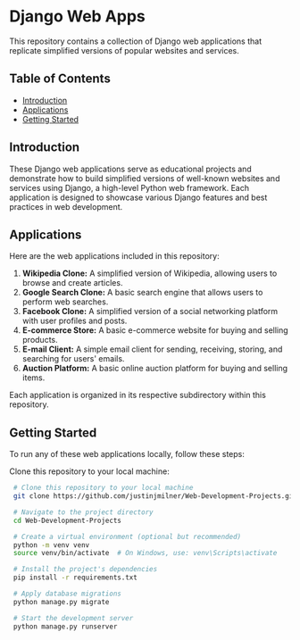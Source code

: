# Django Web Apps

This repository contains a collection of Django web applications that replicate simplified versions of popular websites and services.

## Table of Contents

- [Introduction](#introduction)
- [Applications](#applications)
- [Getting Started](#getting-started)

## Introduction

These Django web applications serve as educational projects and demonstrate how to build simplified versions of well-known websites and services using Django, a high-level Python web framework. Each application is designed to showcase various Django features and best practices in web development.

## Applications

Here are the web applications included in this repository:

1. **Wikipedia Clone:** A simplified version of Wikipedia, allowing users to browse and create articles.
2. **Google Search Clone:** A basic search engine that allows users to perform web searches.
3. **Facebook Clone:** A simplified version of a social networking platform with user profiles and posts.
4. **E-commerce Store:** A basic e-commerce website for buying and selling products.
5. **E-mail Client:** A simple email client for sending, receiving, storing, and searching for users' emails.
6. **Auction Platform:** A basic online auction platform for buying and selling items.

Each application is organized in its respective subdirectory within this repository.

## Getting Started

To run any of these web applications locally, follow these steps:

   Clone this repository to your local machine:
   ```bash
    # Clone this repository to your local machine
    git clone https://github.com/justinjmilner/Web-Development-Projects.git

    # Navigate to the project directory
    cd Web-Development-Projects

    # Create a virtual environment (optional but recommended)
    python -m venv venv
    source venv/bin/activate  # On Windows, use: venv\Scripts\activate

    # Install the project's dependencies
    pip install -r requirements.txt

    # Apply database migrations
    python manage.py migrate

    # Start the development server
    python manage.py runserver


